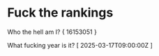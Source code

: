 # Fuck the rankings

Who the hell am I?
{ 16153051 }

What fucking year is it?
[ 2025-03-17T09:00:00Z ]
